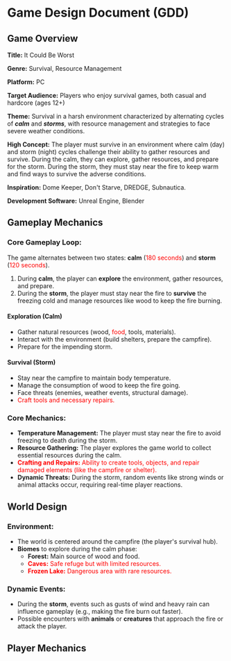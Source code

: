 # Game Design Document (GDD)

## Game Overview

**Title:** It Could Be Worst

**Genre:** Survival, Resource Management

**Platform:** PC

**Target Audience:** Players who enjoy survival games, both casual and hardcore (ages 12+)

**Theme:** Survival in a harsh environment characterized by alternating cycles of ***calm*** and ***storms***, 
with resource management and strategies to face severe weather conditions.

**High Concept:** The player must survive in an environment where calm (day) and storm (night) cycles challenge 
their ability to gather resources and survive. During the calm, they can explore, gather resources, and prepare 
for the storm. During the storm, they must stay near the fire to keep warm and find ways to survive the adverse 
conditions.

**Inspiration:** Dome Keeper, Don't Starve, DREDGE, Subnautica.

**Development Software:** Unreal Engine, Blender

## Gameplay Mechanics

### Core Gameplay Loop:

The game alternates between two states: **calm** (<font color="red">180 seconds</font>) and **storm** (<font color="red">120 seconds</font>).
1. During **calm**, the player can **explore** the environment, gather resources, and prepare.
2. During the **storm**, the player must stay near the fire to **survive** the freezing cold and manage resources like wood to keep the fire burning.

#### Exploration (Calm)
- Gather natural resources (wood, <font color="red">food</font>, tools, materials).
- Interact with the environment (build shelters, prepare the campfire).
- Prepare for the impending storm.
	
#### Survival (Storm)
- Stay near the campfire to maintain body temperature.
- Manage the consumption of wood to keep the fire going.
- Face threats (enemies, weather events, structural damage).
- <font color="red">Craft tools and necessary repairs.</font>

### Core Mechanics:

- **Temperature Management:** The player must stay near the fire to avoid freezing to death during the storm.
- **Resource Gathering:** The player explores the game world to collect essential resources during the calm.
- <font color="red">**Crafting and Repairs:** Ability to create tools, objects, and repair damaged elements (like the campfire or shelter).</font>
- **Dynamic Threats:** During the storm, random events like strong winds or animal attacks occur, requiring real-time player reactions.


## World Design

### Environment:

- The world is centered around the campfire (the player's survival hub).
- **Biomes** to explore during the calm phase:
	- **Forest:** Main source of wood and food.	
	- <font color="red">**Caves:** Safe refuge but with limited resources.</font>
	- <font color="red">**Frozen Lake:** Dangerous area with rare resources.</font>

### Dynamic Events:

- During the **storm**, events such as gusts of wind and heavy rain can influence gameplay (e.g., making the fire burn out faster).
- Possible encounters with **animals** or **creatures** that approach the fire or attack the player.

## Player Mechanics